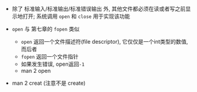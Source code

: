 + 除了 标准输入/标准输出/标准错误输出 外, 其他文件都必须在读或者写之前显示地打开; 系统调用 `open` 和 `close` 用于实现该功能

+ `open` 与 第七章的 `fopen` 类似
    + `open`  返回一个文件描述符(file descriptor), 它仅仅是一个int类型的数值, 而后者
    + `fopen` 返回一个文件指针
    + 如果发生错误, open返回`-1`
    + man 2 open

+ man 2 creat (注意不是 create)

